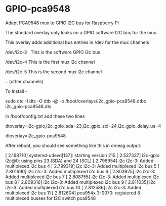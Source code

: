 # GPIO-pca9548

Adapt PCA9548 mux to GPIO I2C bus for Raspberry Pi

The standard overlay only looks on a GPIO software I2C bus for the mux.

This overlay adds additional bus entries in /dev for the mux channels

/dev/i2c-3   This is the software GPIO i2c bus

/dev/i2c-4    This is the first mux i2c channel

/dev/i2c-5    This is the second mux i2c channel

..   (other channels)

To Install - 

sudo dtc -I dts -O dtb -@ -o /boot/overlays/i2c_gpio-pca9548.dtbo i2c_gpio-pca9548.dts

In /boot/config.txt add these two lines

dtoverlay=i2c-gpio,i2c_gpio_sda=23,i2c_gpio_scl=24,i2c_gpio_delay_us=4

dtoverlay=i2c_gpio-pca9548


After reboot, you should see something like this in dmesg output:

[    2.168710] systemd-udevd[137]: starting version 215
[    2.527337] i2c-gpio i2c@0: using pins 23 (SDA) and 24 (SCL)
[    2.796954] i2c i2c-3: Added multiplexed i2c bus 4
[    2.799319] i2c i2c-3: Added multiplexed i2c bus 5
[    2.801690] i2c i2c-3: Added multiplexed i2c bus 6
[    2.803925] i2c i2c-3: Added multiplexed i2c bus 7
[    2.808755] i2c i2c-3: Added multiplexed i2c bus 8
[    2.809316] i2c i2c-3: Added multiplexed i2c bus 9
[    2.811035] i2c i2c-3: Added multiplexed i2c bus 10
[    2.812586] i2c i2c-3: Added multiplexed i2c bus 11
[    2.812604] pca954x 3-0070: registered 8 multiplexed busses for I2C switch pca9548
